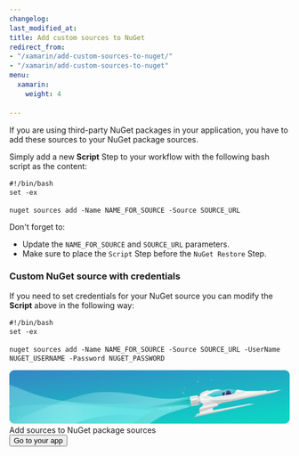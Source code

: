 ```yaml
---
changelog:
last_modified_at:
title: Add custom sources to NuGet
redirect_from:
- "/xamarin/add-custom-sources-to-nuget/"
- "/xamarin/add-custom-sources-to-nuget"
menu:
  xamarin:
    weight: 4

---
```

If you are using third-party NuGet packages in your application, you have to add these sources to your NuGet package sources.

Simply add a new **Script** Step to your workflow with the following bash script as the content:

    #!/bin/bash
    set -ex
    
    nuget sources add -Name NAME_FOR_SOURCE -Source SOURCE_URL

Don't forget to:

* Update the `NAME_FOR_SOURCE` and `SOURCE_URL` parameters.
* Make sure to place the `Script` Step before the `NuGet Restore` Step.

### Custom NuGet source with credentials

If you need to set credentials for your NuGet source you can modify the **Script** above in the following way:

    #!/bin/bash
    set -ex
    
    nuget sources add -Name NAME_FOR_SOURCE -Source SOURCE_URL -UserName NUGET_USERNAME -Password NUGET_PASSWORD

<div class="banner">
<img src="/assets/images/banner-bg-888x170.png" style="border: none;">
<div class="deploy-text">Add sources to NuGet package sources</div>
<a target="_blank" href="https://app.bitrise.io/dashboard/builds"><button class="button">Go to your app</button></a>
</div>